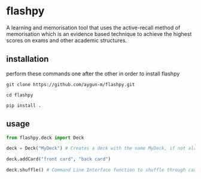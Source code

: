 # flashpy
A learning and memorisation tool that uses the active-recall method of memorisation which is an evidence based technique to achieve the highest scores on exams and other academic structures.

## installation
perform these commands one after the other in order to install flashpy
```shell
git clone https://github.com/aygun-m/flashpy.git
```
```shell
cd flashpy
```
```shell
pip install .
```

## usage
```python
from flashpy.deck import Deck

deck = Deck("MyDeck") # Creates a deck with the name MyDeck, if not already exists. Connects to deck with name if exists.

deck.addCard("front card", "back card")

deck.shuffle() # Command Line Interface function to shuffle through cards

```
